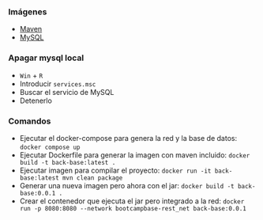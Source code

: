 ### Imágenes

- [Maven](https://hub.docker.com/_/maven)
- [MySQL](https://hub.docker.com/_/mysql)

### Apagar mysql local

- `Win` + `R`
- Introducir `services.msc`
- Buscar el servicio de MySQL
- Detenerlo

### Comandos

- Ejecutar el docker-compose para genera la red y la base de datos: `docker compose up`
- Ejecutar Dockerfile para generar la imagen con maven incluido: `docker build -t back-base:latest .`
- Ejecutar imagen para compilar el proyecto: `docker run -it back-base:latest mvn clean package`
- Generar una nueva imagen pero ahora con el jar: `docker build -t back-base:0.0.1 .`
- Crear el contenedor que ejecuta el jar pero integrado a la red: `docker run -p 8080:8080 --network bootcampbase-rest_net back-base:0.0.1`

